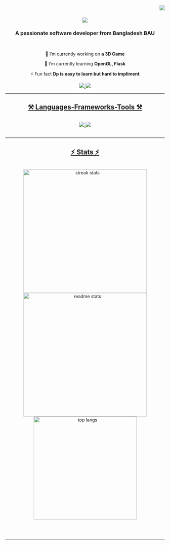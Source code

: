 <img align="right" src="https://visitor-badge.laobi.icu/badge?page_id=MIH-CFF.MIH-CFF" />

<h1 align="center">
    <img src="https://readme-typing-svg.herokuapp.com/?font=Righteous&size=35&center=true&vCenter=true&width=600&height=80&duration=6000&lines=Hello!+👋;+I'm+Muhammad+Ishmamul+Hoque!;" />
</h1>

<h3 align="center">A passionate software developer from Bangladesh BAU</h3>

<br/>

<div align="center">
 
 🔭 I’m currently working on **a 3D Game**
 
 🌱 I’m currently learning **OpenGL, Flask**

⚡ Fun fact **Dp is easy to learn but hard to impliment**

 </div>
 
<div align="center"> 
  <a href="mailto:mdishmam2003@gmail.com">
    <img src="https://img.shields.io/badge/Gmail-333333?style=for-the-badge&logo=gmail&logoColor=red" />
  </a>
  <a href="[https://linkedin.com/in/pedro-sales-muniz](https://www.linkedin.com/in/muhammad-ishmamul-hoque-03a882284/)" target="_blank">
    <img src="https://img.shields.io/badge/LinkedIn-0077B5?style=for-the-badge&logo=linkedin&logoColor=white" target="_blank" />
</div>

 <hr/>
 
<h2 align="center">⚒️ Languages-Frameworks-Tools ⚒️</h2>
<br/>
<div align="center">
    <img src="https://skillicons.dev/icons?i=c,c++,bootstrap,html,css,vscode,github,git" />
    <img src="https://skillicons.dev/icons?i=python,javascript,,java,mysql,flask" /><br>
</div>

<br/>
<hr/>

<h2 align="center">⚡ Stats ⚡</h2>
<br>
<div align=center>
  <img width=390 src="https://github-readme-streak-stats-MIH-CFF.vercel.app/?user=MIH-CFF&count_private=true&theme=react&border_radius=10" alt="streak stats"/>
  <img width=390 src="https://github-readme-stats-MIH-CFF.vercel.app/api?username=MIH-CFF&count_private=true&show_icons=true&theme=react&rank_icon=github&border_radius=10" alt="readme stats" />
  <br/>
  <img width=325 align="center" src="https://github-readme-stats-MIH-CFF.vercel.app/api/top-langs/?username=MIH-CFF&hide=HTML&langs_count=8&layout=compact&theme=react&border_radius=10&size_weight=0.5&count_weight=0.5&exclude_repo=github-readme-stats" alt="top langs" />
</div>

<br/><br/>

<hr/>
